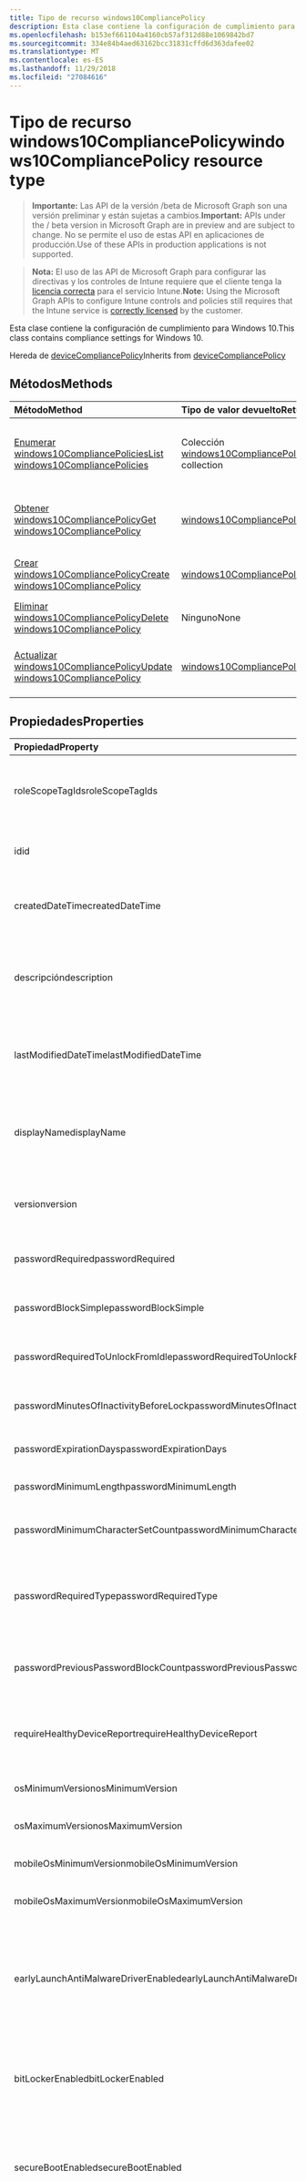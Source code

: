 ```yaml
---
title: Tipo de recurso windows10CompliancePolicy
description: Esta clase contiene la configuración de cumplimiento para Windows 10.
ms.openlocfilehash: b153ef661104a4160cb57af312d88e1069842bd7
ms.sourcegitcommit: 334e84b4aed63162bcc31831cffd6d363dafee02
ms.translationtype: MT
ms.contentlocale: es-ES
ms.lasthandoff: 11/29/2018
ms.locfileid: "27084616"
---
```

# <a name="windows10compliancepolicy-resource-type"></a><span data-ttu-id="23e4c-103">Tipo de recurso windows10CompliancePolicy</span><span class="sxs-lookup"><span data-stu-id="23e4c-103">windows10CompliancePolicy resource type</span></span>

> <span data-ttu-id="23e4c-104">**Importante:** Las API de la versión /beta de Microsoft Graph son una versión preliminar y están sujetas a cambios.</span><span class="sxs-lookup"><span data-stu-id="23e4c-104">**Important:** APIs under the / beta version in Microsoft Graph are in preview and are subject to change.</span></span> <span data-ttu-id="23e4c-105">No se permite el uso de estas API en aplicaciones de producción.</span><span class="sxs-lookup"><span data-stu-id="23e4c-105">Use of these APIs in production applications is not supported.</span></span>

> <span data-ttu-id="23e4c-106">**Nota:** El uso de las API de Microsoft Graph para configurar las directivas y los controles de Intune requiere que el cliente tenga la [licencia correcta](https://go.microsoft.com/fwlink/?linkid=839381) para el servicio Intune.</span><span class="sxs-lookup"><span data-stu-id="23e4c-106">**Note:** Using the Microsoft Graph APIs to configure Intune controls and policies still requires that the Intune service is [correctly licensed](https://go.microsoft.com/fwlink/?linkid=839381) by the customer.</span></span>

<span data-ttu-id="23e4c-107">Esta clase contiene la configuración de cumplimiento para Windows 10.</span><span class="sxs-lookup"><span data-stu-id="23e4c-107">This class contains compliance settings for Windows 10.</span></span>

<span data-ttu-id="23e4c-108">Hereda de [deviceCompliancePolicy](../resources/intune-deviceconfig-devicecompliancepolicy.md)</span><span class="sxs-lookup"><span data-stu-id="23e4c-108">Inherits from [deviceCompliancePolicy](../resources/intune-deviceconfig-devicecompliancepolicy.md)</span></span>

## <a name="methods"></a><span data-ttu-id="23e4c-109">Métodos</span><span class="sxs-lookup"><span data-stu-id="23e4c-109">Methods</span></span>
|<span data-ttu-id="23e4c-110">Método</span><span class="sxs-lookup"><span data-stu-id="23e4c-110">Method</span></span>|<span data-ttu-id="23e4c-111">Tipo de valor devuelto</span><span class="sxs-lookup"><span data-stu-id="23e4c-111">Return Type</span></span>|<span data-ttu-id="23e4c-112">Descripción</span><span class="sxs-lookup"><span data-stu-id="23e4c-112">Description</span></span>|
|:---|:---|:---|
|[<span data-ttu-id="23e4c-113">Enumerar windows10CompliancePolicies</span><span class="sxs-lookup"><span data-stu-id="23e4c-113">List windows10CompliancePolicies</span></span>](../api/intune-deviceconfig-windows10compliancepolicy-list.md)|<span data-ttu-id="23e4c-114">Colección [windows10CompliancePolicy](../resources/intune-deviceconfig-windows10compliancepolicy.md)</span><span class="sxs-lookup"><span data-stu-id="23e4c-114">[windows10CompliancePolicy](../resources/intune-deviceconfig-windows10compliancepolicy.md) collection</span></span>|<span data-ttu-id="23e4c-115">Enumere las propiedades y las relaciones de los objetos [windows10CompliancePolicy](../resources/intune-deviceconfig-windows10compliancepolicy.md).</span><span class="sxs-lookup"><span data-stu-id="23e4c-115">List properties and relationships of the [windows10CompliancePolicy](../resources/intune-deviceconfig-windows10compliancepolicy.md) objects.</span></span>|
|[<span data-ttu-id="23e4c-116">Obtener windows10CompliancePolicy</span><span class="sxs-lookup"><span data-stu-id="23e4c-116">Get windows10CompliancePolicy</span></span>](../api/intune-deviceconfig-windows10compliancepolicy-get.md)|[<span data-ttu-id="23e4c-117">windows10CompliancePolicy</span><span class="sxs-lookup"><span data-stu-id="23e4c-117">windows10CompliancePolicy</span></span>](../resources/intune-deviceconfig-windows10compliancepolicy.md)|<span data-ttu-id="23e4c-118">Lea las propiedades y las relaciones del objeto [windows10CompliancePolicy](../resources/intune-deviceconfig-windows10compliancepolicy.md).</span><span class="sxs-lookup"><span data-stu-id="23e4c-118">Read properties and relationships of the [windows10CompliancePolicy](../resources/intune-deviceconfig-windows10compliancepolicy.md) object.</span></span>|
|[<span data-ttu-id="23e4c-119">Crear windows10CompliancePolicy</span><span class="sxs-lookup"><span data-stu-id="23e4c-119">Create windows10CompliancePolicy</span></span>](../api/intune-deviceconfig-windows10compliancepolicy-create.md)|[<span data-ttu-id="23e4c-120">windows10CompliancePolicy</span><span class="sxs-lookup"><span data-stu-id="23e4c-120">windows10CompliancePolicy</span></span>](../resources/intune-deviceconfig-windows10compliancepolicy.md)|<span data-ttu-id="23e4c-121">Cree un objeto [windows10CompliancePolicy](../resources/intune-deviceconfig-windows10compliancepolicy.md).</span><span class="sxs-lookup"><span data-stu-id="23e4c-121">Create a new [windows10CompliancePolicy](../resources/intune-deviceconfig-windows10compliancepolicy.md) object.</span></span>|
|[<span data-ttu-id="23e4c-122">Eliminar windows10CompliancePolicy</span><span class="sxs-lookup"><span data-stu-id="23e4c-122">Delete windows10CompliancePolicy</span></span>](../api/intune-deviceconfig-windows10compliancepolicy-delete.md)|<span data-ttu-id="23e4c-123">Ninguno</span><span class="sxs-lookup"><span data-stu-id="23e4c-123">None</span></span>|<span data-ttu-id="23e4c-124">Elimina un [windows10CompliancePolicy](../resources/intune-deviceconfig-windows10compliancepolicy.md).</span><span class="sxs-lookup"><span data-stu-id="23e4c-124">Deletes a [windows10CompliancePolicy](../resources/intune-deviceconfig-windows10compliancepolicy.md).</span></span>|
|[<span data-ttu-id="23e4c-125">Actualizar windows10CompliancePolicy</span><span class="sxs-lookup"><span data-stu-id="23e4c-125">Update windows10CompliancePolicy</span></span>](../api/intune-deviceconfig-windows10compliancepolicy-update.md)|[<span data-ttu-id="23e4c-126">windows10CompliancePolicy</span><span class="sxs-lookup"><span data-stu-id="23e4c-126">windows10CompliancePolicy</span></span>](../resources/intune-deviceconfig-windows10compliancepolicy.md)|<span data-ttu-id="23e4c-127">Actualice las propiedades de un objeto [windows10CompliancePolicy](../resources/intune-deviceconfig-windows10compliancepolicy.md).</span><span class="sxs-lookup"><span data-stu-id="23e4c-127">Update the properties of a [windows10CompliancePolicy](../resources/intune-deviceconfig-windows10compliancepolicy.md) object.</span></span>|

## <a name="properties"></a><span data-ttu-id="23e4c-128">Propiedades</span><span class="sxs-lookup"><span data-stu-id="23e4c-128">Properties</span></span>
|<span data-ttu-id="23e4c-129">Propiedad</span><span class="sxs-lookup"><span data-stu-id="23e4c-129">Property</span></span>|<span data-ttu-id="23e4c-130">Tipo</span><span class="sxs-lookup"><span data-stu-id="23e4c-130">Type</span></span>|<span data-ttu-id="23e4c-131">Descripción</span><span class="sxs-lookup"><span data-stu-id="23e4c-131">Description</span></span>|
|:---|:---|:---|
|<span data-ttu-id="23e4c-132">roleScopeTagIds</span><span class="sxs-lookup"><span data-stu-id="23e4c-132">roleScopeTagIds</span></span>|<span data-ttu-id="23e4c-133">Colección String</span><span class="sxs-lookup"><span data-stu-id="23e4c-133">String collection</span></span>|<span data-ttu-id="23e4c-134">Lista de etiquetas de ámbito para esta instancia de entidad.</span><span class="sxs-lookup"><span data-stu-id="23e4c-134">List of Scope Tags for this Entity instance.</span></span> <span data-ttu-id="23e4c-135">Heredado de [deviceCompliancePolicy](../resources/intune-deviceconfig-devicecompliancepolicy.md).</span><span class="sxs-lookup"><span data-stu-id="23e4c-135">Inherited from [deviceCompliancePolicy](../resources/intune-deviceconfig-devicecompliancepolicy.md)</span></span>|
|<span data-ttu-id="23e4c-136">id</span><span class="sxs-lookup"><span data-stu-id="23e4c-136">id</span></span>|<span data-ttu-id="23e4c-137">String</span><span class="sxs-lookup"><span data-stu-id="23e4c-137">String</span></span>|<span data-ttu-id="23e4c-138">Clave de la entidad.</span><span class="sxs-lookup"><span data-stu-id="23e4c-138">Key of the entity.</span></span> <span data-ttu-id="23e4c-139">Heredado de [deviceCompliancePolicy](../resources/intune-deviceconfig-devicecompliancepolicy.md).</span><span class="sxs-lookup"><span data-stu-id="23e4c-139">Inherited from [deviceCompliancePolicy](../resources/intune-deviceconfig-devicecompliancepolicy.md)</span></span>|
|<span data-ttu-id="23e4c-140">createdDateTime</span><span class="sxs-lookup"><span data-stu-id="23e4c-140">createdDateTime</span></span>|<span data-ttu-id="23e4c-141">DateTimeOffset</span><span class="sxs-lookup"><span data-stu-id="23e4c-141">DateTimeOffset</span></span>|<span data-ttu-id="23e4c-142">Fecha y hora en la que se creó el objeto.</span><span class="sxs-lookup"><span data-stu-id="23e4c-142">DateTime the object was created.</span></span> <span data-ttu-id="23e4c-143">Heredado de [deviceCompliancePolicy](../resources/intune-deviceconfig-devicecompliancepolicy.md).</span><span class="sxs-lookup"><span data-stu-id="23e4c-143">Inherited from [deviceCompliancePolicy](../resources/intune-deviceconfig-devicecompliancepolicy.md)</span></span>|
|<span data-ttu-id="23e4c-144">descripción</span><span class="sxs-lookup"><span data-stu-id="23e4c-144">description</span></span>|<span data-ttu-id="23e4c-145">String</span><span class="sxs-lookup"><span data-stu-id="23e4c-145">String</span></span>|<span data-ttu-id="23e4c-146">Descripción proporcionada por el administrador de la configuración del dispositivo.</span><span class="sxs-lookup"><span data-stu-id="23e4c-146">Admin provided description of the Device Configuration.</span></span> <span data-ttu-id="23e4c-147">Heredado de [deviceCompliancePolicy](../resources/intune-deviceconfig-devicecompliancepolicy.md).</span><span class="sxs-lookup"><span data-stu-id="23e4c-147">Inherited from [deviceCompliancePolicy](../resources/intune-deviceconfig-devicecompliancepolicy.md)</span></span>|
|<span data-ttu-id="23e4c-148">lastModifiedDateTime</span><span class="sxs-lookup"><span data-stu-id="23e4c-148">lastModifiedDateTime</span></span>|<span data-ttu-id="23e4c-149">DateTimeOffset</span><span class="sxs-lookup"><span data-stu-id="23e4c-149">DateTimeOffset</span></span>|<span data-ttu-id="23e4c-150">Fecha y hora en la que se modificó el objeto por última vez.</span><span class="sxs-lookup"><span data-stu-id="23e4c-150">DateTime the object was last modified.</span></span> <span data-ttu-id="23e4c-151">Heredado de [deviceCompliancePolicy](../resources/intune-deviceconfig-devicecompliancepolicy.md).</span><span class="sxs-lookup"><span data-stu-id="23e4c-151">Inherited from [deviceCompliancePolicy](../resources/intune-deviceconfig-devicecompliancepolicy.md)</span></span>|
|<span data-ttu-id="23e4c-152">displayName</span><span class="sxs-lookup"><span data-stu-id="23e4c-152">displayName</span></span>|<span data-ttu-id="23e4c-153">String</span><span class="sxs-lookup"><span data-stu-id="23e4c-153">String</span></span>|<span data-ttu-id="23e4c-154">Nombre proporcionado por el administrador de la configuración del dispositivo.</span><span class="sxs-lookup"><span data-stu-id="23e4c-154">Admin provided name of the device configuration.</span></span> <span data-ttu-id="23e4c-155">Heredado de [deviceCompliancePolicy](../resources/intune-deviceconfig-devicecompliancepolicy.md).</span><span class="sxs-lookup"><span data-stu-id="23e4c-155">Inherited from [deviceCompliancePolicy](../resources/intune-deviceconfig-devicecompliancepolicy.md)</span></span>|
|<span data-ttu-id="23e4c-156">version</span><span class="sxs-lookup"><span data-stu-id="23e4c-156">version</span></span>|<span data-ttu-id="23e4c-157">Int32</span><span class="sxs-lookup"><span data-stu-id="23e4c-157">Int32</span></span>|<span data-ttu-id="23e4c-158">Versión de la configuración del dispositivo.</span><span class="sxs-lookup"><span data-stu-id="23e4c-158">Version of the device configuration.</span></span> <span data-ttu-id="23e4c-159">Heredado de [deviceCompliancePolicy](../resources/intune-deviceconfig-devicecompliancepolicy.md).</span><span class="sxs-lookup"><span data-stu-id="23e4c-159">Inherited from [deviceCompliancePolicy](../resources/intune-deviceconfig-devicecompliancepolicy.md)</span></span>|
|<span data-ttu-id="23e4c-160">passwordRequired</span><span class="sxs-lookup"><span data-stu-id="23e4c-160">passwordRequired</span></span>|<span data-ttu-id="23e4c-161">Booleano</span><span class="sxs-lookup"><span data-stu-id="23e4c-161">Boolean</span></span>|<span data-ttu-id="23e4c-162">Exige una contraseña para desbloquear el dispositivo Windows.</span><span class="sxs-lookup"><span data-stu-id="23e4c-162">Require a password to unlock Windows device.</span></span>|
|<span data-ttu-id="23e4c-163">passwordBlockSimple</span><span class="sxs-lookup"><span data-stu-id="23e4c-163">passwordBlockSimple</span></span>|<span data-ttu-id="23e4c-164">Booleano</span><span class="sxs-lookup"><span data-stu-id="23e4c-164">Boolean</span></span>|<span data-ttu-id="23e4c-165">Indica si quiere bloquear o no la contraseña simple.</span><span class="sxs-lookup"><span data-stu-id="23e4c-165">Indicates whether or not to block simple password.</span></span>|
|<span data-ttu-id="23e4c-166">passwordRequiredToUnlockFromIdle</span><span class="sxs-lookup"><span data-stu-id="23e4c-166">passwordRequiredToUnlockFromIdle</span></span>|<span data-ttu-id="23e4c-167">Booleano</span><span class="sxs-lookup"><span data-stu-id="23e4c-167">Boolean</span></span>|<span data-ttu-id="23e4c-168">Exige una contraseña para desbloquear el dispositivo inactivo.</span><span class="sxs-lookup"><span data-stu-id="23e4c-168">Require a password to unlock an idle device.</span></span>|
|<span data-ttu-id="23e4c-169">passwordMinutesOfInactivityBeforeLock</span><span class="sxs-lookup"><span data-stu-id="23e4c-169">passwordMinutesOfInactivityBeforeLock</span></span>|<span data-ttu-id="23e4c-170">Int32</span><span class="sxs-lookup"><span data-stu-id="23e4c-170">Int32</span></span>|<span data-ttu-id="23e4c-171">Minutos de inactividad antes de que sea necesaria una contraseña.</span><span class="sxs-lookup"><span data-stu-id="23e4c-171">Minutes of inactivity before a password is required.</span></span>|
|<span data-ttu-id="23e4c-172">passwordExpirationDays</span><span class="sxs-lookup"><span data-stu-id="23e4c-172">passwordExpirationDays</span></span>|<span data-ttu-id="23e4c-173">Int32</span><span class="sxs-lookup"><span data-stu-id="23e4c-173">Int32</span></span>|<span data-ttu-id="23e4c-174">La expiración de la contraseña en días.</span><span class="sxs-lookup"><span data-stu-id="23e4c-174">The password expiration in days.</span></span>|
|<span data-ttu-id="23e4c-175">passwordMinimumLength</span><span class="sxs-lookup"><span data-stu-id="23e4c-175">passwordMinimumLength</span></span>|<span data-ttu-id="23e4c-176">Int32</span><span class="sxs-lookup"><span data-stu-id="23e4c-176">Int32</span></span>|<span data-ttu-id="23e4c-177">La longitud mínima de contraseña.</span><span class="sxs-lookup"><span data-stu-id="23e4c-177">The minimum password length.</span></span>|
|<span data-ttu-id="23e4c-178">passwordMinimumCharacterSetCount</span><span class="sxs-lookup"><span data-stu-id="23e4c-178">passwordMinimumCharacterSetCount</span></span>|<span data-ttu-id="23e4c-179">Int32</span><span class="sxs-lookup"><span data-stu-id="23e4c-179">Int32</span></span>|<span data-ttu-id="23e4c-180">Número de juegos de caracteres necesarios en la contraseña.</span><span class="sxs-lookup"><span data-stu-id="23e4c-180">The number of character sets required in the password.</span></span>|
|<span data-ttu-id="23e4c-181">passwordRequiredType</span><span class="sxs-lookup"><span data-stu-id="23e4c-181">passwordRequiredType</span></span>|[<span data-ttu-id="23e4c-182">requiredPasswordType</span><span class="sxs-lookup"><span data-stu-id="23e4c-182">requiredPasswordType</span></span>](../resources/intune-deviceconfig-requiredpasswordtype.md)|<span data-ttu-id="23e4c-183">Tipo de contraseña necesaria.</span><span class="sxs-lookup"><span data-stu-id="23e4c-183">The required password type.</span></span> <span data-ttu-id="23e4c-184">Los valores posibles son: `deviceDefault`, `alphanumeric` y `numeric`.</span><span class="sxs-lookup"><span data-stu-id="23e4c-184">Possible values are: `deviceDefault`, `alphanumeric`, `numeric`.</span></span>|
|<span data-ttu-id="23e4c-185">passwordPreviousPasswordBlockCount</span><span class="sxs-lookup"><span data-stu-id="23e4c-185">passwordPreviousPasswordBlockCount</span></span>|<span data-ttu-id="23e4c-186">Int32</span><span class="sxs-lookup"><span data-stu-id="23e4c-186">Int32</span></span>|<span data-ttu-id="23e4c-187">Número de contraseñas anteriores que impide su reutilización.</span><span class="sxs-lookup"><span data-stu-id="23e4c-187">The number of previous passwords to prevent re-use of.</span></span>|
|<span data-ttu-id="23e4c-188">requireHealthyDeviceReport</span><span class="sxs-lookup"><span data-stu-id="23e4c-188">requireHealthyDeviceReport</span></span>|<span data-ttu-id="23e4c-189">Booleano</span><span class="sxs-lookup"><span data-stu-id="23e4c-189">Boolean</span></span>|<span data-ttu-id="23e4c-190">Exige que la atestación de estado de dispositivo Windows notifique los dispositivos como correctos.</span><span class="sxs-lookup"><span data-stu-id="23e4c-190">Require devices to be reported as healthy by Windows Device Health Attestation.</span></span>|
|<span data-ttu-id="23e4c-191">osMinimumVersion</span><span class="sxs-lookup"><span data-stu-id="23e4c-191">osMinimumVersion</span></span>|<span data-ttu-id="23e4c-192">String</span><span class="sxs-lookup"><span data-stu-id="23e4c-192">String</span></span>|<span data-ttu-id="23e4c-193">Versión mínima de Windows 10.</span><span class="sxs-lookup"><span data-stu-id="23e4c-193">Minimum Windows 10 version.</span></span>|
|<span data-ttu-id="23e4c-194">osMaximumVersion</span><span class="sxs-lookup"><span data-stu-id="23e4c-194">osMaximumVersion</span></span>|<span data-ttu-id="23e4c-195">String</span><span class="sxs-lookup"><span data-stu-id="23e4c-195">String</span></span>|<span data-ttu-id="23e4c-196">Versión máxima de Windows 10.</span><span class="sxs-lookup"><span data-stu-id="23e4c-196">Maximum Windows 10 version.</span></span>|
|<span data-ttu-id="23e4c-197">mobileOsMinimumVersion</span><span class="sxs-lookup"><span data-stu-id="23e4c-197">mobileOsMinimumVersion</span></span>|<span data-ttu-id="23e4c-198">String</span><span class="sxs-lookup"><span data-stu-id="23e4c-198">String</span></span>|<span data-ttu-id="23e4c-199">Versión mínima de Windows Phone.</span><span class="sxs-lookup"><span data-stu-id="23e4c-199">Minimum Windows Phone version.</span></span>|
|<span data-ttu-id="23e4c-200">mobileOsMaximumVersion</span><span class="sxs-lookup"><span data-stu-id="23e4c-200">mobileOsMaximumVersion</span></span>|<span data-ttu-id="23e4c-201">String</span><span class="sxs-lookup"><span data-stu-id="23e4c-201">String</span></span>|<span data-ttu-id="23e4c-202">Versión máxima de Windows Phone.</span><span class="sxs-lookup"><span data-stu-id="23e4c-202">Maximum Windows Phone version.</span></span>|
|<span data-ttu-id="23e4c-203">earlyLaunchAntiMalwareDriverEnabled</span><span class="sxs-lookup"><span data-stu-id="23e4c-203">earlyLaunchAntiMalwareDriverEnabled</span></span>|<span data-ttu-id="23e4c-204">Booleano</span><span class="sxs-lookup"><span data-stu-id="23e4c-204">Boolean</span></span>|<span data-ttu-id="23e4c-205">Exige que la atestación de estado de dispositivo Windows notifique los dispositivos como correctos; el controlador antimalware de inicio temprano está habilitado.</span><span class="sxs-lookup"><span data-stu-id="23e4c-205">Require devices to be reported as healthy by Windows Device Health Attestation - early launch antimalware driver is enabled.</span></span>|
|<span data-ttu-id="23e4c-206">bitLockerEnabled</span><span class="sxs-lookup"><span data-stu-id="23e4c-206">bitLockerEnabled</span></span>|<span data-ttu-id="23e4c-207">Booleano</span><span class="sxs-lookup"><span data-stu-id="23e4c-207">Boolean</span></span>|<span data-ttu-id="23e4c-208">Exige que la atestación de estado de dispositivo Windows notifique los dispositivos como correctos; BitLocker está habilitado.</span><span class="sxs-lookup"><span data-stu-id="23e4c-208">Require devices to be reported healthy by Windows Device Health Attestation - bit locker is enabled</span></span>|
|<span data-ttu-id="23e4c-209">secureBootEnabled</span><span class="sxs-lookup"><span data-stu-id="23e4c-209">secureBootEnabled</span></span>|<span data-ttu-id="23e4c-210">Booleano</span><span class="sxs-lookup"><span data-stu-id="23e4c-210">Boolean</span></span>|<span data-ttu-id="23e4c-211">Exige que la atestación de estado de dispositivo Windows notifique los dispositivos como correctos; el arranque seguro está habilitado.</span><span class="sxs-lookup"><span data-stu-id="23e4c-211">Require devices to be reported as healthy by Windows Device Health Attestation - secure boot is enabled.</span></span>|
|<span data-ttu-id="23e4c-212">codeIntegrityEnabled</span><span class="sxs-lookup"><span data-stu-id="23e4c-212">codeIntegrityEnabled</span></span>|<span data-ttu-id="23e4c-213">Booleano</span><span class="sxs-lookup"><span data-stu-id="23e4c-213">Boolean</span></span>|<span data-ttu-id="23e4c-214">Exige que la atestación de estado de dispositivo Windows notifique los dispositivos como correctos.</span><span class="sxs-lookup"><span data-stu-id="23e4c-214">Require devices to be reported as healthy by Windows Device Health Attestation.</span></span>|
|<span data-ttu-id="23e4c-215">storageRequireEncryption</span><span class="sxs-lookup"><span data-stu-id="23e4c-215">storageRequireEncryption</span></span>|<span data-ttu-id="23e4c-216">Booleano</span><span class="sxs-lookup"><span data-stu-id="23e4c-216">Boolean</span></span>|<span data-ttu-id="23e4c-217">Exige el cifrado en dispositivos Windows.</span><span class="sxs-lookup"><span data-stu-id="23e4c-217">Require encryption on windows devices.</span></span>|
|<span data-ttu-id="23e4c-218">activeFirewallRequired</span><span class="sxs-lookup"><span data-stu-id="23e4c-218">activeFirewallRequired</span></span>|<span data-ttu-id="23e4c-219">Booleano</span><span class="sxs-lookup"><span data-stu-id="23e4c-219">Boolean</span></span>|<span data-ttu-id="23e4c-220">Requiere un servidor de seguridad activo en los dispositivos de Windows.</span><span class="sxs-lookup"><span data-stu-id="23e4c-220">Require active firewall on Windows devices.</span></span>|
|<span data-ttu-id="23e4c-221">defenderEnabled</span><span class="sxs-lookup"><span data-stu-id="23e4c-221">defenderEnabled</span></span>|<span data-ttu-id="23e4c-222">Booleano</span><span class="sxs-lookup"><span data-stu-id="23e4c-222">Boolean</span></span>|<span data-ttu-id="23e4c-223">Requieren Windows Defender Antimalware en los dispositivos de Windows.</span><span class="sxs-lookup"><span data-stu-id="23e4c-223">Require Windows Defender Antimalware on Windows devices.</span></span>|
|<span data-ttu-id="23e4c-224">defenderVersion</span><span class="sxs-lookup"><span data-stu-id="23e4c-224">defenderVersion</span></span>|<span data-ttu-id="23e4c-225">String</span><span class="sxs-lookup"><span data-stu-id="23e4c-225">String</span></span>|<span data-ttu-id="23e4c-226">Requiere la versión mínima de Windows Defender Antimalware en los dispositivos de Windows.</span><span class="sxs-lookup"><span data-stu-id="23e4c-226">Require Windows Defender Antimalware minimum version on Windows devices.</span></span>|
|<span data-ttu-id="23e4c-227">signatureOutOfDate</span><span class="sxs-lookup"><span data-stu-id="23e4c-227">signatureOutOfDate</span></span>|<span data-ttu-id="23e4c-228">Booleano</span><span class="sxs-lookup"><span data-stu-id="23e4c-228">Boolean</span></span>|<span data-ttu-id="23e4c-229">Requieren Windows Defender Antimalware firma ser actualizados en los dispositivos de Windows.</span><span class="sxs-lookup"><span data-stu-id="23e4c-229">Require Windows Defender Antimalware Signature to be up to date on Windows devices.</span></span>|
|<span data-ttu-id="23e4c-230">rtpEnabled</span><span class="sxs-lookup"><span data-stu-id="23e4c-230">rtpEnabled</span></span>|<span data-ttu-id="23e4c-231">Booleano</span><span class="sxs-lookup"><span data-stu-id="23e4c-231">Boolean</span></span>|<span data-ttu-id="23e4c-232">Requerir protección en tiempo real de Windows Defender Antimalware en los dispositivos de Windows.</span><span class="sxs-lookup"><span data-stu-id="23e4c-232">Require Windows Defender Antimalware Real-Time Protection on Windows devices.</span></span>|
|<span data-ttu-id="23e4c-233">antivirusRequired</span><span class="sxs-lookup"><span data-stu-id="23e4c-233">antivirusRequired</span></span>|<span data-ttu-id="23e4c-234">Booleano</span><span class="sxs-lookup"><span data-stu-id="23e4c-234">Boolean</span></span>|<span data-ttu-id="23e4c-235">Requieren cualquier solución Antivirus registrado con el centro de seguridad de Windows que esté en y supervisión (por ejemplo, Symantec, Windows Defender).</span><span class="sxs-lookup"><span data-stu-id="23e4c-235">Require any Antivirus solution registered with Windows Decurity Center to be on and monitoring (e.g. Symantec, Windows Defender).</span></span>|
|<span data-ttu-id="23e4c-236">antiSpywareRequired</span><span class="sxs-lookup"><span data-stu-id="23e4c-236">antiSpywareRequired</span></span>|<span data-ttu-id="23e4c-237">Booleano</span><span class="sxs-lookup"><span data-stu-id="23e4c-237">Boolean</span></span>|<span data-ttu-id="23e4c-238">Requieren cualquier solución de anti spyware registrado con el centro de seguridad de Windows que esté en y supervisión (por ejemplo, Symantec, Windows Defender).</span><span class="sxs-lookup"><span data-stu-id="23e4c-238">Require any AntiSpyware solution registered with Windows Decurity Center to be on and monitoring (e.g. Symantec, Windows Defender).</span></span>|
|<span data-ttu-id="23e4c-239">validOperatingSystemBuildRanges</span><span class="sxs-lookup"><span data-stu-id="23e4c-239">validOperatingSystemBuildRanges</span></span>|<span data-ttu-id="23e4c-240">colección de [operatingSystemVersionRange](../resources/intune-deviceconfig-operatingsystemversionrange.md)</span><span class="sxs-lookup"><span data-stu-id="23e4c-240">[operatingSystemVersionRange](../resources/intune-deviceconfig-operatingsystemversionrange.md) collection</span></span>|<span data-ttu-id="23e4c-241">El sistema operativo válido crear rangos en los dispositivos de Windows.</span><span class="sxs-lookup"><span data-stu-id="23e4c-241">The valid operating system build ranges on Windows devices.</span></span> <span data-ttu-id="23e4c-242">Esta colección puede contener un máximo de 10 000 elementos.</span><span class="sxs-lookup"><span data-stu-id="23e4c-242">This collection can contain a maximum of 10000 elements.</span></span>|
|<span data-ttu-id="23e4c-243">deviceThreatProtectionEnabled</span><span class="sxs-lookup"><span data-stu-id="23e4c-243">deviceThreatProtectionEnabled</span></span>|<span data-ttu-id="23e4c-244">Booleano</span><span class="sxs-lookup"><span data-stu-id="23e4c-244">Boolean</span></span>|<span data-ttu-id="23e4c-245">Exigir que los dispositivos hayan habilitado la protección contra amenazas de dispositivo.</span><span class="sxs-lookup"><span data-stu-id="23e4c-245">Require that devices have enabled device threat protection.</span></span>|
|<span data-ttu-id="23e4c-246">deviceThreatProtectionRequiredSecurityLevel</span><span class="sxs-lookup"><span data-stu-id="23e4c-246">deviceThreatProtectionRequiredSecurityLevel</span></span>|[<span data-ttu-id="23e4c-247">deviceThreatProtectionLevel</span><span class="sxs-lookup"><span data-stu-id="23e4c-247">deviceThreatProtectionLevel</span></span>](../resources/intune-deviceconfig-devicethreatprotectionlevel.md)|<span data-ttu-id="23e4c-248">Requieren el nivel de riesgo mínimo de protección contra amenazas de dispositivo para informar de incumplimiento.</span><span class="sxs-lookup"><span data-stu-id="23e4c-248">Require Device Threat Protection minimum risk level to report noncompliance.</span></span> <span data-ttu-id="23e4c-249">Los valores posibles son: `unavailable`, `secured`, `low`, `medium`, `high`, `notSet`.</span><span class="sxs-lookup"><span data-stu-id="23e4c-249">Possible values are: `unavailable`, `secured`, `low`, `medium`, `high`, `notSet`.</span></span>|
|<span data-ttu-id="23e4c-250">configurationManagerComplianceRequired</span><span class="sxs-lookup"><span data-stu-id="23e4c-250">configurationManagerComplianceRequired</span></span>|<span data-ttu-id="23e4c-251">Booleano</span><span class="sxs-lookup"><span data-stu-id="23e4c-251">Boolean</span></span>|<span data-ttu-id="23e4c-252">Se requieren para tener en cuenta el estado de cumplimiento de SCCM en cuenta para el estado de cumplimiento Intune.</span><span class="sxs-lookup"><span data-stu-id="23e4c-252">Require to consider SCCM Compliance state into consideration for Intune Compliance State.</span></span>|

## <a name="relationships"></a><span data-ttu-id="23e4c-253">Relaciones</span><span class="sxs-lookup"><span data-stu-id="23e4c-253">Relationships</span></span>
|<span data-ttu-id="23e4c-254">Relación</span><span class="sxs-lookup"><span data-stu-id="23e4c-254">Relationship</span></span>|<span data-ttu-id="23e4c-255">Tipo</span><span class="sxs-lookup"><span data-stu-id="23e4c-255">Type</span></span>|<span data-ttu-id="23e4c-256">Descripción</span><span class="sxs-lookup"><span data-stu-id="23e4c-256">Description</span></span>|
|:---|:---|:---|
|<span data-ttu-id="23e4c-257">scheduledActionsForRule</span><span class="sxs-lookup"><span data-stu-id="23e4c-257">scheduledActionsForRule</span></span>|<span data-ttu-id="23e4c-258">Colección [deviceComplianceScheduledActionForRule](../resources/intune-deviceconfig-devicecompliancescheduledactionforrule.md)</span><span class="sxs-lookup"><span data-stu-id="23e4c-258">[deviceComplianceScheduledActionForRule](../resources/intune-deviceconfig-devicecompliancescheduledactionforrule.md) collection</span></span>|<span data-ttu-id="23e4c-259">La lista de acción programada para esta regla. Heredado de [deviceCompliancePolicy](../resources/intune-deviceconfig-devicecompliancepolicy.md)</span><span class="sxs-lookup"><span data-stu-id="23e4c-259">The list of scheduled action for this rule Inherited from [deviceCompliancePolicy](../resources/intune-deviceconfig-devicecompliancepolicy.md)</span></span>|
|<span data-ttu-id="23e4c-260">deviceStatuses</span><span class="sxs-lookup"><span data-stu-id="23e4c-260">deviceStatuses</span></span>|<span data-ttu-id="23e4c-261">Colección [deviceComplianceDeviceStatus](../resources/intune-deviceconfig-devicecompliancedevicestatus.md)</span><span class="sxs-lookup"><span data-stu-id="23e4c-261">[deviceComplianceDeviceStatus](../resources/intune-deviceconfig-devicecompliancedevicestatus.md) collection</span></span>|<span data-ttu-id="23e4c-262">Lista de DeviceComplianceDeviceStatus.</span><span class="sxs-lookup"><span data-stu-id="23e4c-262">List of DeviceComplianceDeviceStatus.</span></span> <span data-ttu-id="23e4c-263">Heredado de [deviceCompliancePolicy](../resources/intune-deviceconfig-devicecompliancepolicy.md)</span><span class="sxs-lookup"><span data-stu-id="23e4c-263">Inherited from [deviceCompliancePolicy](../resources/intune-deviceconfig-devicecompliancepolicy.md)</span></span>|
|<span data-ttu-id="23e4c-264">userStatuses</span><span class="sxs-lookup"><span data-stu-id="23e4c-264">userStatuses</span></span>|<span data-ttu-id="23e4c-265">Colección [deviceComplianceUserStatus](../resources/intune-deviceconfig-devicecomplianceuserstatus.md)</span><span class="sxs-lookup"><span data-stu-id="23e4c-265">[deviceComplianceUserStatus](../resources/intune-deviceconfig-devicecomplianceuserstatus.md) collection</span></span>|<span data-ttu-id="23e4c-266">Lista de DeviceComplianceUserStatus.</span><span class="sxs-lookup"><span data-stu-id="23e4c-266">List of DeviceComplianceUserStatus.</span></span> <span data-ttu-id="23e4c-267">Heredado de [deviceCompliancePolicy](../resources/intune-deviceconfig-devicecompliancepolicy.md)</span><span class="sxs-lookup"><span data-stu-id="23e4c-267">Inherited from [deviceCompliancePolicy](../resources/intune-deviceconfig-devicecompliancepolicy.md)</span></span>|
|<span data-ttu-id="23e4c-268">deviceStatusOverview</span><span class="sxs-lookup"><span data-stu-id="23e4c-268">deviceStatusOverview</span></span>|[<span data-ttu-id="23e4c-269">deviceComplianceDeviceOverview</span><span class="sxs-lookup"><span data-stu-id="23e4c-269">deviceComplianceDeviceOverview</span></span>](../resources/intune-deviceconfig-devicecompliancedeviceoverview.md)|<span data-ttu-id="23e4c-270">Información general sobre el estado de dispositivos del cumplimiento de dispositivo. Heredado de [deviceCompliancePolicy](../resources/intune-deviceconfig-devicecompliancepolicy.md)</span><span class="sxs-lookup"><span data-stu-id="23e4c-270">Device compliance devices status overview Inherited from [deviceCompliancePolicy](../resources/intune-deviceconfig-devicecompliancepolicy.md)</span></span>|
|<span data-ttu-id="23e4c-271">userStatusOverview</span><span class="sxs-lookup"><span data-stu-id="23e4c-271">userStatusOverview</span></span>|[<span data-ttu-id="23e4c-272">deviceComplianceUserOverview</span><span class="sxs-lookup"><span data-stu-id="23e4c-272">deviceComplianceUserOverview</span></span>](../resources/intune-deviceconfig-devicecomplianceuseroverview.md)|<span data-ttu-id="23e4c-273">Información general sobre el estado de usuarios del cumplimiento de dispositivo. Heredado de [deviceCompliancePolicy](../resources/intune-deviceconfig-devicecompliancepolicy.md)</span><span class="sxs-lookup"><span data-stu-id="23e4c-273">Device compliance users status overview Inherited from [deviceCompliancePolicy](../resources/intune-deviceconfig-devicecompliancepolicy.md)</span></span>|
|<span data-ttu-id="23e4c-274">deviceSettingStateSummaries</span><span class="sxs-lookup"><span data-stu-id="23e4c-274">deviceSettingStateSummaries</span></span>|<span data-ttu-id="23e4c-275">Colección [settingStateDeviceSummary](../resources/intune-deviceconfig-settingstatedevicesummary.md)</span><span class="sxs-lookup"><span data-stu-id="23e4c-275">[settingStateDeviceSummary](../resources/intune-deviceconfig-settingstatedevicesummary.md) collection</span></span>|<span data-ttu-id="23e4c-276">Resumen de dispositivo sobre el estado de configuración de cumplimiento. Heredado de [deviceCompliancePolicy](../resources/intune-deviceconfig-devicecompliancepolicy.md)</span><span class="sxs-lookup"><span data-stu-id="23e4c-276">Compliance Setting State Device Summary Inherited from [deviceCompliancePolicy](../resources/intune-deviceconfig-devicecompliancepolicy.md)</span></span>|
|<span data-ttu-id="23e4c-277">asignaciones</span><span class="sxs-lookup"><span data-stu-id="23e4c-277">assignments</span></span>|<span data-ttu-id="23e4c-278">Colección [deviceCompliancePolicyAssignment](../resources/intune-deviceconfig-devicecompliancepolicyassignment.md)</span><span class="sxs-lookup"><span data-stu-id="23e4c-278">[deviceCompliancePolicyAssignment](../resources/intune-deviceconfig-devicecompliancepolicyassignment.md) collection</span></span>|<span data-ttu-id="23e4c-279">El conjunto de asignaciones para esta directiva de cumplimiento.</span><span class="sxs-lookup"><span data-stu-id="23e4c-279">The collection of assignments for this compliance policy.</span></span> <span data-ttu-id="23e4c-280">Heredado de [deviceCompliancePolicy](../resources/intune-deviceconfig-devicecompliancepolicy.md)</span><span class="sxs-lookup"><span data-stu-id="23e4c-280">Inherited from [deviceCompliancePolicy](../resources/intune-deviceconfig-devicecompliancepolicy.md)</span></span>|

## <a name="json-representation"></a><span data-ttu-id="23e4c-281">Representación JSON</span><span class="sxs-lookup"><span data-stu-id="23e4c-281">JSON Representation</span></span>
<span data-ttu-id="23e4c-282">Aquí tiene una representación JSON del recurso.</span><span class="sxs-lookup"><span data-stu-id="23e4c-282">Here is a JSON representation of the resource.</span></span>
<!-- {
  "blockType": "resource",
  "keyProperty": "id",
  "@odata.type": "microsoft.graph.windows10CompliancePolicy"
}
-->
``` json
{
  "@odata.type": "#microsoft.graph.windows10CompliancePolicy",
  "roleScopeTagIds": [
    "String"
  ],
  "id": "String (identifier)",
  "createdDateTime": "String (timestamp)",
  "description": "String",
  "lastModifiedDateTime": "String (timestamp)",
  "displayName": "String",
  "version": 1024,
  "passwordRequired": true,
  "passwordBlockSimple": true,
  "passwordRequiredToUnlockFromIdle": true,
  "passwordMinutesOfInactivityBeforeLock": 1024,
  "passwordExpirationDays": 1024,
  "passwordMinimumLength": 1024,
  "passwordMinimumCharacterSetCount": 1024,
  "passwordRequiredType": "String",
  "passwordPreviousPasswordBlockCount": 1024,
  "requireHealthyDeviceReport": true,
  "osMinimumVersion": "String",
  "osMaximumVersion": "String",
  "mobileOsMinimumVersion": "String",
  "mobileOsMaximumVersion": "String",
  "earlyLaunchAntiMalwareDriverEnabled": true,
  "bitLockerEnabled": true,
  "secureBootEnabled": true,
  "codeIntegrityEnabled": true,
  "storageRequireEncryption": true,
  "activeFirewallRequired": true,
  "defenderEnabled": true,
  "defenderVersion": "String",
  "signatureOutOfDate": true,
  "rtpEnabled": true,
  "antivirusRequired": true,
  "antiSpywareRequired": true,
  "validOperatingSystemBuildRanges": [
    {
      "@odata.type": "microsoft.graph.operatingSystemVersionRange",
      "description": "String",
      "lowestVersion": "String",
      "highestVersion": "String"
    }
  ],
  "deviceThreatProtectionEnabled": true,
  "deviceThreatProtectionRequiredSecurityLevel": "String",
  "configurationManagerComplianceRequired": true
}
```





